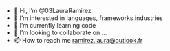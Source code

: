 - 👋 Hi, I’m @03LauraRamirez
- 👀 I’m interested in languages, frameworks,industries
- 🌱 I’m currently learning code
- 💞️ I’m looking to collaborate on ...
- 📫 How to reach me ramirez.laura@outlook.fr

<!---
03LauraRamirez/03LauraRamirez is a ✨ special ✨ repository because its `README.md` (this file) appears on your GitHub profile.
You can click the Preview link to take a look at your changes.
--->
